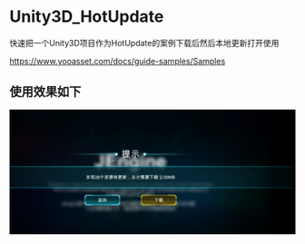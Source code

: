# Unity3D_HotUpdate
快速把一个Unity3D项目作为HotUpdate的案例下载后然后本地更新打开使用

https://www.yooasset.com/docs/guide-samples/Samples

## 使用效果如下
![](image_2023_06_13T06_56_24_178Z.png)